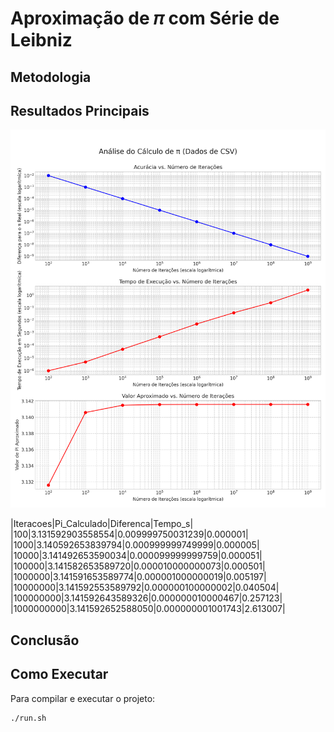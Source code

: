 # Aproximação de 𝜋 com Série de Leibniz



## Metodologia



## Resultados Principais

![Gráfico do tempo de execução por otimização](https://github.com/polianaraujo/parallelp/blob/main/tarefa03/analise_pi_calculo.png)

|Iteracoes|Pi_Calculado|Diferenca|Tempo_s|
|100|3.131592903558554|0.009999750031239|0.000001|
|1000|3.140592653839794|0.000999999749999|0.000005|
|10000|3.141492653590034|0.000099999999759|0.000051|
|100000|3.141582653589720|0.000010000000073|0.000501|
|1000000|3.141591653589774|0.000001000000019|0.005197|
|10000000|3.141592553589792|0.000000100000002|0.040504|
|100000000|3.141592643589326|0.000000010000467|0.257123|
|1000000000|3.141592652588050|0.000000001001743|2.613007|

## Conclusão



## Como Executar

Para compilar e executar o projeto:

```bash
./run.sh
```